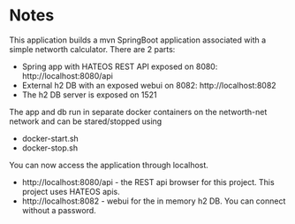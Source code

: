 
# Notes
This application builds a mvn SpringBoot application associated with a simple networth calculator. 
There are 2 parts: 
+ Spring app with HATEOS REST API exposed on 8080:  http://localhost:8080/api
+ External h2 DB with an exposed webui on 8082:  http://localhost:8082
+ The h2 DB server is exposed on 1521

The app and db run in separate docker containers on the networth-net network and can be stared/stopped using
+ docker-start.sh
+ docker-stop.sh

You can now access the application through localhost.
* http://localhost:8080/api - the REST api browser for this project. This project uses HATEOS apis. 
* http://localhost:8082 - webui for the in memory h2 DB. You can connect without a password. 

